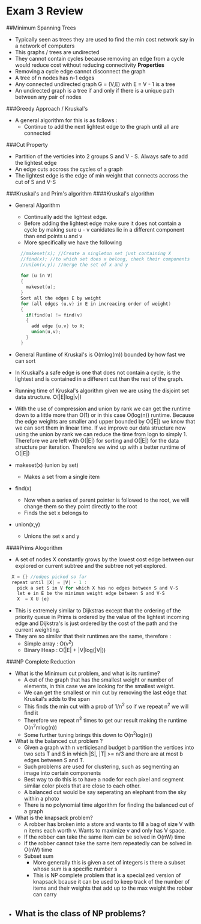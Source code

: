 Exam 3 Review
===================
##Minimum Spanning Trees
- Typically seen as trees they are used to find the min cost network say in a network of computers
- This graphs / trees are undirected
- They cannot contain cycles because removing an edge from a cycle would reduce cost without reducing connectivity
<b>Properties</b>
- Removing a cycle edge cannot disconnect the graph
- A tree of n nodes has n-1 edges
- Any connected undirected graph G = (V,E) with E = V - 1 is a tree
- An undirected graph is a tree if and only if there is a unique path between any pair of nodes


###Greedy Approach / Kruskal's
- A general algorithm for this is as follows : 
  - Continue to add the next lightest edge to the graph until all are connected

###Cut Property
- Partition of the verticies into 2 groups S and V - S. Always safe to add the lightest edge
- An edge cuts accross the cycles of a graph
- The lightest edge is the edge of min weight that connects accross the cut of S and V-S

###Kruskal's and Prim's algorithm
####Kruskal's algorithm
- General Algorithm 
  - Continually add the lightest edge.
  - Before adding the lightest edge make sure it does not contain a cycle by making sure u - v canidates lie in a different component than end points u and v
  - More specifically we have the following 

  ~~~c
    //makeset(x); //Create a singleton set just containing X
    //find(x); //to which set does x belong, check their components
    //union(x,y); //merge the set of x and y
    
    for (u in V)
    {
      makeset(u);
    }
    Sort all the edges E by weight
    for (all edges {u,v} in E in increacing order of weight)
    {
      if(find(u) != find(v)
      {
        add edge {u,v} to X;
        union(u,v);
      }
    }
  ~~~

- General Runtime of Kruskal's is O(mlog(m)) bounded by how fast we can sort
- In Kruskal's a safe edge is one that does not contain a cycle, is the lightest and is contained in a different cut than the rest of the graph.
- Running time of Kruskal's algorithm given we are using the disjoint set data structure. O(|E|log|v|)
- With the use of compression and union by rank we can get the runtime down to a little more than O(1) or in this case O(log(n)) runtime. Because the edge weights are smaller and upper bounded by O(|E|) we know that we can sort them in linear time. If we improve our data structure now using the union by rank we can reduce the time from logn to simply 1. Therefore we are left with O(|E|) for sorting and O(|E|) for the data structure per iteration. Therefore we wind up with a better runtime of O(|E|)
- makeset(x) (union by set)
  - Makes a set from a single item
- find(x)
  - Now when a series of parent pointer is followed to the root, we will change them so they point directly to the root
  - Finds the set x belongs to
- union(x,y)
  - Unions the set x and y

####Prims Alogorithm

- A set of nodes X constantly grows by the lowest cost edge between our explored or current subtree and the subtree not yet explored.

~~~c
  X = {} //edges picked so far
  repeat until |X| = |V| - 1 :
    pick a set S in V for which X has no edges between S and V-S
    let e in E be the minimum weight edge between S and V-S
    X  = X U {e}
~~~

- This is extremely similar to Dijkstras except that the ordering of the priority queue in Prims is ordered by the value of the lightest incoming edge and Dijkstra's is just ordered by the cost of the path and the current weighting.
- They are so similar that their runtimes are the same, therefore : 
    - Simple array : O(v<sup>2</sup>)
    - Binary Heap : O(|E| + |V|log(|V|))

###NP Complete Reduction
- What is the Minimum cut problem, and what is its runtime?
  - A cut of the graph that has the smallest weight or number of elements, in this case we are looking for the smallest weight.
  - We can get the smallest or min cut by removing the last edge that Kruskal's adds to the span
  - This finds the min cut with a prob of 1/n<sup>2</sup> so if we repeat n<sup>2</sup> we will find it
  - Therefore we repeat n<sup>2</sup> times to get our result making the runtime O(n<sup>2</sup>mlog(n))
  - Some further tuning brings this down to O(n<sup>2</sup>log(n))
- What is the balanced cut problem ?
  - Given a graph with n verticiesand budget b partition the vertices into two sets T and S in which |S|, |T| >= n/3 and there are at most b edges between S and T. 
  - Such problems are used for clustering, such as  segmenting an image into certain components
  - Best way to do this is to have a node for each pixel and segment similar color pixels that are close to each other.
  - A balanced cut would be say seperating an elephant from the sky within a photo
  - There is no polynomial time algorithm for finding the balanced cut of a graph
- What is the knapsack problem?
  - A robber has broken into a store and wants to fill a bag of size V with n items each worth v. Wants to maximize v and only has V space. 
  - If the robber can take the same item can be solved in O(nW) time
  - If the robber cannot take the same item repeatedly can be solved in O(nW) time
  - Subset sum
      - More generally this is given a set of integers is there a subset whose sum is a specific number s
      - This is NP complete problem that is a specialized version of knapsack bcause it can be used to keep track of the number of items and their weights that add up to the max weight the robber can carry
- What is the class of NP problems? 
    - 
